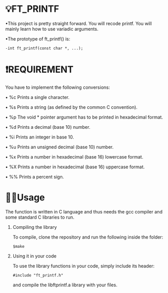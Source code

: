 # 💡FT_PRINTF
•This project is pretty straight forward. You will recode printf. You will mainly learn how to use variadic arguments.

•The prototype of ft_printf() is:

    -int ft_printf(const char *, ...);

# ❗️REQUIREMENT 

You have to implement the following conversions:

• %c Prints a single character.

• %s Prints a string (as defined by the common C convention).

• %p The void * pointer argument has to be printed in hexadecimal format.

• %d Prints a decimal (base 10) number.

• %i Prints an integer in base 10.

• %u Prints an unsigned decimal (base 10) number.

• %x Prints a number in hexadecimal (base 16) lowercase format.

• %X Prints a number in hexadecimal (base 16) uppercase format.

• %% Prints a percent sign.

# 👨‍💻Usage


The function is written in C language and thus 
needs the gcc compiler and some standard C libraries to run.

1. Compiling the library

	To compile, clone the repository and run the following inside the folder:


	`$make`

2. Using it in your code

	To use the library functions in your code, simply include its header:


	`#include "ft_printf.h"`

	and compile the libftprintf.a library with your files.
